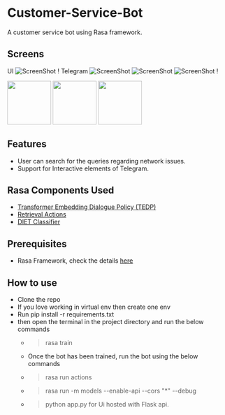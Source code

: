 # Customer-Service-Bot
A customer service bot using Rasa framework.

## Screens
UI
![ScreenShot](./chatbot_1.png) !
Telegram
![ScreenShot](./chatbot_telegram1.jpg) ![ScreenShot](./chatbot_telegram2.jpg) ![ScreenShot](./chatbot_telegram3.jpg) !

<p float="left">
  <img src="./chatbot_telegram1.jpg" width="100" />
  <img src="./chatbot_telegram2.jpg" width="100" /> 
  <img src="./chatbot_telegram3.jpg" width="100" />
</p>


## Features
- User can search for the queries regarding network issues.
- Support for Interactive elements of Telegram.

## Rasa Components Used
- [Transformer Embedding Dialogue Policy (TEDP)](https://rasa.com/docs/rasa/core/policies/#ted-policy)
- [Retrieval Actions](https://rasa.com/docs/rasa/core/retrieval-actions/#retrieval-actions)
- [DIET Classifier](https://rasa.com/docs/rasa/nlu/components/#dietclassifier)

## Prerequisites
- Rasa Framework, check the details [here](https://rasa.com/docs/rasa/user-guide/installation/)

## How to use
- Clone the repo
- If you love working in virtual env then create one env
- Run pip install -r requirements.txt
- then open the terminal in the project directory and run the below commands
  - > rasa train
  - Once the bot has been trained, run the bot using the below commands
  - > rasa run actions
  - > rasa run -m models --enable-api --cors "*" --debug
  - > python app.py for Ui hosted with Flask api.

